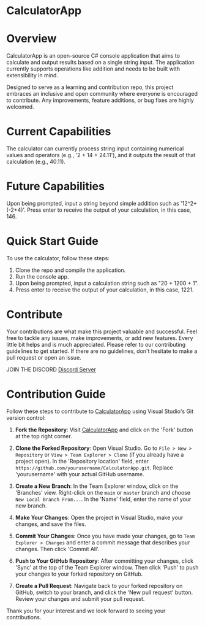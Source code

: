 # CalculatorApp

# Overview
CalculatorApp is an open-source C# console application that aims to calculate and output results based on a single string input. The application currently supports operations like addition and needs to be built with extensibility in mind. 

Designed to serve as a learning and contribution repo, this project embraces an inclusive and open community where everyone is encouraged to contribute. Any improvements, feature additions, or bug fixes are highly welcomed.

# Current Capabilities
The calculator can currently process string input containing numerical values and operators (e.g., '2 + 14 + 24.11'), and it outputs the result of that calculation (e.g., 40.11).

# Future Capabilities
Upon being prompted, input a string beyond simple addition such as '12^2+(-2+4)'.
Press enter to receive the output of your calculation, in this case, 146.

# Quick Start Guide
To use the calculator, follow these steps:

1. Clone the repo and compile the application.
2. Run the console app.
3. Upon being prompted, input a calculation string such as "20 + 1200 + 1".
4. Press enter to receive the output of your calculation, in this case, 1221.

# Contribute
Your contributions are what make this project valuable and successful. Feel free to tackle any issues, make improvements, or add new features. Every little bit helps and is much appreciated. Please refer to our contributing guidelines to get started. If there are no guidelines, don't hesitate to make a pull request or open an issue.

JOIN THE DISCORD
[Discord Server](https://discord.gg/Cg9RPaDVCF) 

# Contribution Guide

Follow these steps to contribute to [CalculatorApp](https://github.com/AndrewJesse/CalculatorApp) using Visual Studio's Git version control:

1. **Fork the Repository**: Visit [CalculatorApp](https://github.com/AndrewJesse/CalculatorApp) and click on the 'Fork' button at the top right corner.

2. **Clone the Forked Repository**: Open Visual Studio. Go to `File > New > Repository` or `View > Team Explorer > Clone` (if you already have a project open). In the 'Repository location' field, enter `https://github.com/yourusername/CalculatorApp.git`. Replace 'yourusername' with your actual GitHub username.

3. **Create a New Branch**: In the Team Explorer window, click on the 'Branches' view. Right-click on the `main` or `master` branch and choose `New Local Branch From...`. In the 'Name' field, enter the name of your new branch.

4. **Make Your Changes**: Open the project in Visual Studio, make your changes, and save the files.

5. **Commit Your Changes**: Once you have made your changes, go to `Team Explorer > Changes` and enter a commit message that describes your changes. Then click 'Commit All'.

6. **Push to Your GitHub Repository**: After committing your changes, click 'Sync' at the top of the Team Explorer window. Then click 'Push' to push your changes to your forked repository on GitHub.

7. **Create a Pull Request**: Navigate back to your forked repository on GitHub, switch to your branch, and click the 'New pull request' button. Review your changes and submit your pull request.

Thank you for your interest and we look forward to seeing your contributions.
